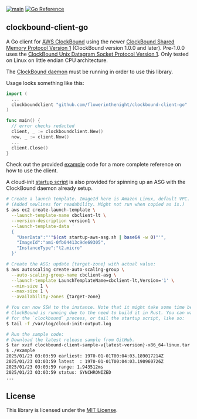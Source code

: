 [![main](https://github.com/flowerinthenight/clockbound-client-go/actions/workflows/main.yml/badge.svg)](https://github.com/flowerinthenight/clockbound-client-go/actions/workflows/main.yml)
[![Go Reference](https://pkg.go.dev/badge/github.com/flowerinthenight/clockbound-client-go.svg)](https://pkg.go.dev/github.com/flowerinthenight/clockbound-client-go)

## clockbound-client-go

A Go client for [AWS ClockBound](https://github.com/aws/clock-bound) using the newer [ClockBound Shared Memory Protocol Version 1](https://github.com/aws/clock-bound/blob/main/docs/PROTOCOL.md#clockbound-shared-memory-protocol-version-1) (ClockBound version 1.0.0 and later). Pre-1.0.0 uses the [ClockBound Unix Datagram Socket Protocol Version 1](https://github.com/aws/clock-bound/blob/main/docs/PROTOCOL.md#clockbound-unix-datagram-socket-protocol-version-1). Only tested on Linux on little endian CPU architecture.

The [ClockBound daemon](https://github.com/aws/clock-bound/tree/main/clock-bound-d) must be running in order to use this library.

Usage looks something like this:

```go
import (
  ...
  clockboundclient "github.com/flowerinthenight/clockbound-client-go"
)

func main() {
  // error checks redacted
  client, _ := clockboundclient.New()
  now, _ := client.Now()
  ...
  client.Close()
}
```

Check out the provided [example](./example/main.go) code for a more complete reference on how to use the client.

A cloud-init [startup script](./startup-aws-asg.sh) is also provided for spinning up an ASG with the ClockBound daemon already setup.

```sh
# Create a launch template. ImageId here is Amazon Linux, default VPC.
# (Added newlines for readability. Might not run when copied as is.)
$ aws ec2 create-launch-template \
  --launch-template-name cbclient-lt \
  --version-description version1 \
  --launch-template-data '
  {
    "UserData":"'"$(cat startup-aws-asg.sh | base64 -w 0)"'",
    "ImageId":"ami-0fb04413c9de69305",
    "InstanceType":"t2.micro"
  }'

# Create the ASG; update {target-zone} with actual value:
$ aws autoscaling create-auto-scaling-group \
  --auto-scaling-group-name cbclient-asg \
  --launch-template LaunchTemplateName=cbclient-lt,Version='1' \
  --min-size 1 \
  --max-size 1 \
  --availability-zones {target-zone}

# You can now SSH to the instance. Note that it might take some time before
# ClockBound is running due to the need to build it in Rust. You can wait
# for the `clockbound` process, or tail the startup script, like so:
$ tail -f /var/log/cloud-init-output.log

# Run the sample code:
# Download the latest release sample from GitHub.
$ tar xvzf clockbound-client-sample-v{latest-version}-x86_64-linux.tar.gz
$ ./example
2025/01/23 03:03:59 earliest: 1970-01-01T00:04:03.189017214Z
2025/01/23 03:03:59 latest  : 1970-01-01T00:04:03.190960726Z
2025/01/23 03:03:59 range: 1.943512ms
2025/01/23 03:03:59 status: SYNCHRONIZED
...
```

## License

This library is licensed under the [MIT License](./LICENSE).
